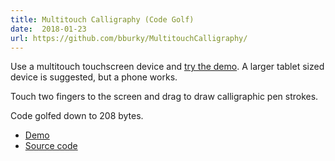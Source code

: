 ```yaml
---
title: Multitouch Calligraphy (Code Golf)
date:  2018-01-23
url: https://github.com/bburky/MultitouchCalligraphy/
---
```


Use a multitouch touchscreen device and [try the demo](https://bburky.com/MultitouchCalligraphy/). A larger tablet sized device is suggested, but a phone works.

Touch two fingers to the screen and drag to draw calligraphic pen strokes.

Code golfed down to 208 bytes.

* [Demo](https://bburky.com/MultitouchCalligraphy/)
* [Source code](https://github.com/bburky/MultitouchCalligraphy/blob/master/index.html)

